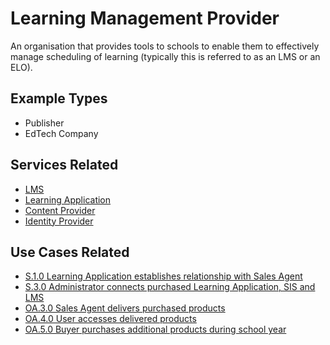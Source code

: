 # Learning Management Provider

An organisation that provides tools to schools to enable them to effectively manage scheduling of learning (typically this is referred to as an LMS or an ELO).

## Example Types

  - Publisher
  - EdTech Company

## Services Related

  - [LMS](../services/lms.md)
  - [Learning Application](../services/learning-application.md)
  - [Content Provider](../services/content-provider.md)
  - [Identity Provider](../services/identity-provider.md)

## Use Cases Related

- [S.1.0 Learning Application establishes relationship with Sales Agent](../use-cases/s.1.0-learning-application-sales-agent.md)
- [S.3.0 Administrator connects purchased Learning Application, SIS and LMS](../use-cases/s.3.0-sims-lms-learning-application-setup.md)
- [OA.3.0 Sales Agent delivers purchased products](../use-cases/oa.3.0-sales-agent-delivers-products.md)
- [ OA.4.0 User accesses delivered products](../use-cases/oa.4.0-user-accesses-delivered-products.md)
- [OA.5.0 Buyer purchases additional products during school year](../use-cases/oa.5.0-buyer-purchases-additional-products.md)


